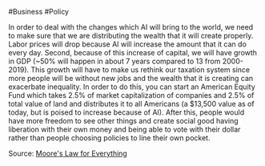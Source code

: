 #Business #Policy

In order to deal with the changes which AI will bring to the world, we need to make sure that we are distributing the wealth that it will create properly. Labor prices will drop because AI will increase the amount that it can do every day. Second, because of this increase of capital, we will have growth in GDP (~50% will happen in about 7 years compared to 13 from 2000-2019). This growth will have to make us rethink our taxation system since more people will be without new jobs and the wealth that it is creating can exacerbate inequality. In order to do this, you can start an American Equity Fund which takes 2.5% of market capitalization of companies and 2.5% of total value of land and distributes it to all Americans (a $13,500 value as of today, but is poised to increase because of AI). After this, people would have more freedom to see other things and create social good having liberation with their own money and being able to vote with their dollar rather than people choosing policies to line their own pocket. 

Source: [Moore's Law for Everything](https://moores.samaltman.com/)